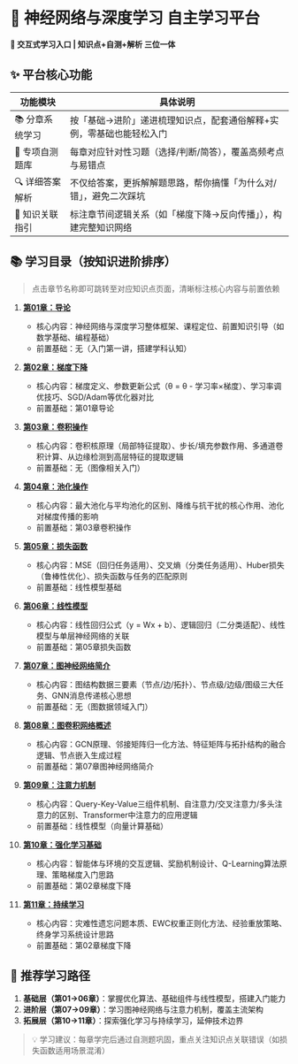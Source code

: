 # 🧠 神经网络与深度学习 自主学习平台  
**🌟 交互式学习入口 | 知识点+自测+解析 三位一体**  


## ✨ 平台核心功能  
| 功能模块       | 具体说明                                                                 |
|----------------|--------------------------------------------------------------------------|
| 📚 分章系统学习 | 按「基础→进阶」递进梳理知识点，配套通俗解释+实例，零基础也能轻松入门       |
| 📝 专项自测题库 | 每章对应针对性习题（选择/判断/简答），覆盖高频考点与易错点                 |
| 🔍 详细答案解析 | 不仅给答案，更拆解解题思路，帮你搞懂「为什么对/错」，避免二次踩坑         |
| 📌 知识关联指引 | 标注章节间逻辑关系（如「梯度下降→反向传播」），构建完整知识网络           |


## 📚 学习目录（按知识进阶排序）  
> 点击章节名称即可跳转至对应知识点页面，清晰标注核心内容与前置依赖  

1. **[第01章：导论](chapters/01_basics.md)**  
   - 核心内容：神经网络与深度学习整体框架、课程定位、前置知识引导（如数学基础、编程基础）  
   - 前置基础：无（入门第一讲，搭建学科认知）  

2. **[第02章：梯度下降](chapters/02_basics.md)**  
   - 核心内容：梯度定义、参数更新公式（θ = θ - 学习率×梯度）、学习率调优技巧、SGD/Adam等优化器对比  
   - 前置基础：第01章导论  

3. **[第03章：卷积操作](chapters/03_basics.md)**  
   - 核心内容：卷积核原理（局部特征提取）、步长/填充参数作用、多通道卷积计算、从边缘检测到高层特征的提取逻辑  
   - 前置基础：无（图像相关入门）  

4. **[第04章：池化操作](chapters/04_basics.md)**  
   - 核心内容：最大池化与平均池化的区别、降维与抗干扰的核心作用、池化对梯度传播的影响  
   - 前置基础：第03章卷积操作  

5. **[第05章：损失函数](chapters/05_basics.md)**  
   - 核心内容：MSE（回归任务适用）、交叉熵（分类任务适用）、Huber损失（鲁棒性优化）、损失函数与任务的匹配原则  
   - 前置基础：线性模型基础  

6. **[第06章：线性模型](chapters/06_basics.md)**  
   - 核心内容：线性回归公式（y = Wx + b）、逻辑回归（二分类适配）、线性模型与单层神经网络的关联  
   - 前置基础：第05章损失函数  

7. **[第07章：图神经网络简介](chapters/07_basics.md)**  
   - 核心内容：图结构数据三要素（节点/边/拓扑）、节点级/边级/图级三大任务、GNN消息传递核心思想  
   - 前置基础：无（图数据领域入门）  

8. **[第08章：图卷积网络概述](chapters/08_basics.md)**  
   - 核心内容：GCN原理、邻接矩阵归一化方法、特征矩阵与拓扑结构的融合逻辑、节点嵌入生成过程  
   - 前置基础：第07章图神经网络简介  

9. **[第09章：注意力机制](chapters/09_basics.md)**  
   - 核心内容：Query-Key-Value三组件机制、自注意力/交叉注意力/多头注意力的区别、Transformer中注意力的应用逻辑  
   - 前置基础：线性模型（向量计算基础）  

10. **[第10章：强化学习基础](chapters/10_basics.md)**  
    - 核心内容：智能体与环境的交互逻辑、奖励机制设计、Q-Learning算法原理、策略梯度入门思路  
    - 前置基础：第02章梯度下降  

11. **[第11章：持续学习](chapters/11_basics.md)**  
    - 核心内容：灾难性遗忘问题本质、EWC权重正则化方法、经验重放策略、终身学习系统设计思路  
    - 前置基础：第02章梯度下降  


## 📌 推荐学习路径  
1. **基础层（第01→06章）**：掌握优化算法、基础组件与线性模型，搭建入门能力  
2. **进阶层（第07→09章）**：学习图神经网络与注意力机制，覆盖主流架构  
3. **拓展层（第10→11章）**：探索强化学习与持续学习，延伸技术边界  

> 💡 学习建议：每章学完后通过自测题巩固，重点关注知识点关联错误（如损失函数适用场景混淆）
